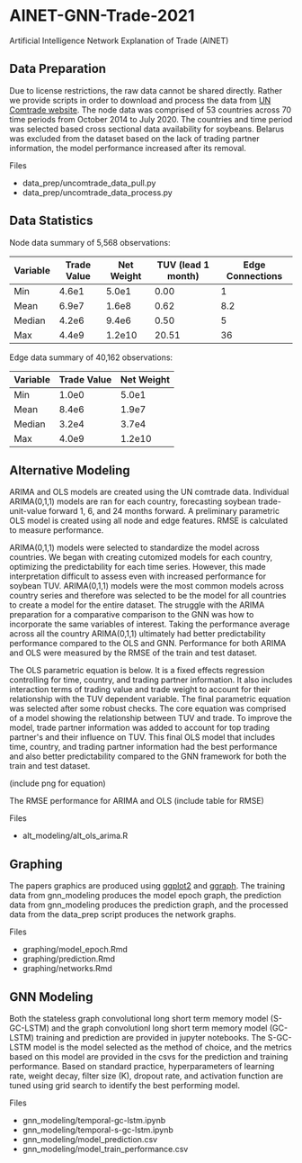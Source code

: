# AINET-GNN-Trade-2021
Artificial Intelligence Network Explanation of Trade (AINET)

## Data Preparation
Due to license restrictions, the raw data cannot be shared directly. Rather we provide scripts in order to download and process the data from [UN Comtrade website](https://comtrade.un.org/data/). The node data was comprised of 53 countries across 70 time periods from October 2014 to July 2020. The countries and time period was selected based cross sectional data availability for soybeans. Belarus was excluded from the dataset based on the lack of trading partner information, the model performance increased after its removal.

Files
* data_prep/uncomtrade_data_pull.py
* data_prep/uncomtrade_data_process.py

## Data Statistics

Node data summary of 5,568 observations:

Variable|Trade Value | Net Weight | TUV (lead 1 month) | Edge Connections
----------------|---------------| ---------- | ---------- | --------
Min | 4.6e1 | 5.0e1 | 0.00 | 1
Mean | 6.9e7 | 1.6e8 | 0.62 | 8.2
Median | 4.2e6 | 9.4e6 | 0.50 | 5
Max | 4.4e9 | 1.2e10 | 20.51 | 36

Edge data summary of 40,162 observations:

Variable| Trade Value | Net Weight
----------------|---------------| ----------
Min | 1.0e0 | 5.0e1
Mean | 8.4e6 | 1.9e7
Median | 3.2e4 | 3.7e4
Max | 4.0e9 | 1.2e10


## Alternative Modeling
ARIMA and OLS models are created using the UN comtrade data. Individual ARIMA(0,1,1) models are ran for each country, forecasting soybean trade-unit-value forward 1, 6, and 24 months forward. A preliminary parametric OLS model is created using all node and edge features. RMSE is calculated to measure performance.

ARIMA(0,1,1) models were selected to standardize the model across countries. We began with creating cutomized models for each country, optimizing the predictability for each time series. However, this made interpretation difficult to assess even with increased performance for soybean TUV. ARIMA(0,1,1) models were the most common models across country series and therefore was selected to be the model for all countries to create a model for the entire dataset. The struggle with the ARIMA preparation for a comparative comparison to the GNN was how to incorporate the same variables of interest. Taking the performance average across all the country ARIMA(0,1,1) ultimately had better predictability performance compared to the OLS and GNN. Performance for both ARIMA and OLS were measured by the RMSE of the train and test dataset.

The OLS parametric equation is below. It is a fixed effects regression controlling for time, country, and trading partner information. It also includes interaction terms of trading value and trade weight to account for their relationship with the TUV dependent variable. The final parametric equation was selected after some robust checks. The core equation was comprised of a model showing the relationship between TUV and trade. To improve the model, trade partner information was added to account for top trading partner's and their influence on TUV. This final OLS model that includes time, country, and trading partner information had the best performance and also better predictability compared to the GNN framework for both the train and test dataset.

(include png for equation)

The RMSE performance for ARIMA and OLS
(include table for RMSE)

Files
* alt_modeling/alt_ols_arima.R

## Graphing
The papers graphics are produced using [ggplot2](https://ggplot2.tidyverse.org/) and [ggraph](https://www.data-imaginist.com/2017/ggraph-introduction-layouts/). The training data from gnn_modeling produces the model epoch graph, the prediction data from gnn_modeling produces the prediction graph, and the processed data from the data_prep script produces the network graphs.

Files
* graphing/model_epoch.Rmd
* graphing/prediction.Rmd
* graphing/networks.Rmd

## GNN Modeling
Both the stateless graph convolutional long short term memory model (S-GC-LSTM) and the graph convolutionl long short term memory model (GC-LSTM) training and prediction are provided in jupyter notebooks. The S-GC-LSTM model is the model selected as the method of choice, and the metrics based on this model are provided in the csvs for the prediction and training performance. Based on standard practice, hyperparameters of learning rate, weight decay, filter size (K), dropout rate, and activation function are tuned using grid search to identify the best performing model.

Files
* gnn_modeling/temporal-gc-lstm.ipynb
* gnn_modeling/temporal-s-gc-lstm.ipynb
* gnn_modeling/model_prediction.csv
* gnn_modeling/model_train_performance.csv
